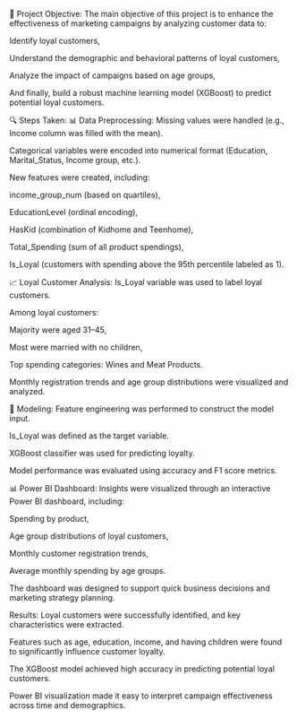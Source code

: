 🎯 Project Objective: The main objective of this project is to enhance the effectiveness of marketing campaigns by analyzing customer data to:

Identify loyal customers,

Understand the demographic and behavioral patterns of loyal customers,

Analyze the impact of campaigns based on age groups,

And finally, build a robust machine learning model (XGBoost) to predict potential loyal customers.

🔍 Steps Taken: 📊 Data Preprocessing: Missing values were handled (e.g., Income column was filled with the mean).

Categorical variables were encoded into numerical format (Education, Marital_Status, Income group, etc.).

New features were created, including:

income_group_num (based on quartiles),

EducationLevel (ordinal encoding),

HasKid (combination of Kidhome and Teenhome),

Total_Spending (sum of all product spendings),

Is_Loyal (customers with spending above the 95th percentile labeled as 1).

📈 Loyal Customer Analysis: Is_Loyal variable was used to label loyal customers.

Among loyal customers:

Majority were aged 31–45,

Most were married with no children,

Top spending categories: Wines and Meat Products.

Monthly registration trends and age group distributions were visualized and analyzed.

🧠 Modeling: Feature engineering was performed to construct the model input.

Is_Loyal was defined as the target variable.

XGBoost classifier was used for predicting loyalty.

Model performance was evaluated using accuracy and F1 score metrics.

📊 Power BI Dashboard: Insights were visualized through an interactive Power BI dashboard, including:

Spending by product,

Age group distributions of loyal customers,

Monthly customer registration trends,

Average monthly spending by age groups.

The dashboard was designed to support quick business decisions and marketing strategy planning.

Results: Loyal customers were successfully identified, and key characteristics were extracted.

Features such as age, education, income, and having children were found to significantly influence customer loyalty.

The XGBoost model achieved high accuracy in predicting potential loyal customers.

Power BI visualization made it easy to interpret campaign effectiveness across time and demographics.
